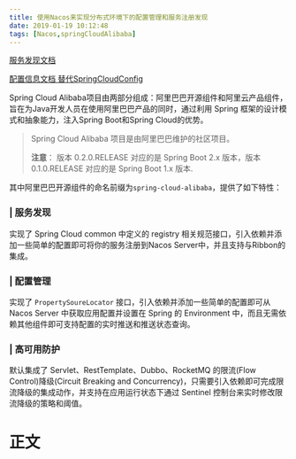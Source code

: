 ```yaml
---
title: 使用Nacos来实现分布式环境下的配置管理和服务注册发现
date: 2019-01-19 10:12:48
tags: [Nacos,springCloudAlibaba]
---
```


[服务发现文档](https://github.com/spring-cloud-incubator/spring-cloud-alibaba/wiki/Nacos-discovery)

[配置信息文档 替代SpringCloudConfig](https://github.com/spring-cloud-incubator/spring-cloud-alibaba/wiki/Nacos-config)

Spring Cloud Alibaba项目由两部分组成：阿里巴巴开源组件和阿里云产品组件，旨在为Java开发人员在使用阿里巴巴产品的同时，通过利用 Spring 框架的设计模式和抽象能力，注入Spring Boot和Spring Cloud的优势。

> Spring Cloud Alibaba 项目是由阿里巴巴维护的社区项目。
>
> **注意**： 版本 0.2.0.RELEASE 对应的是 Spring Boot 2.x 版本，版本 0.1.0.RELEASE 对应的是 Spring Boot 1.x 版本.

<!--more-->

其中阿里巴巴开源组件的命名前缀为`spring-cloud-alibaba`，提供了如下特性：

### **| 服务发现**

实现了 Spring Cloud common 中定义的 registry 相关规范接口，引入依赖并添加一些简单的配置即可将你的服务注册到Nacos Server中，并且支持与Ribbon的集成。

### **| 配置管理**

实现了 `PropertySoureLocator` 接口，引入依赖并添加一些简单的配置即可从 Nacos Server 中获取应用配置并设置在 Spring 的 Environment 中，而且无需依赖其他组件即可支持配置的实时推送和推送状态查询。

### **| 高可用防护**

默认集成了 Servlet、RestTemplate、Dubbo、RocketMQ 的限流(Flow Control)降级(Circuit Breaking and Concurrency)，只需要引入依赖即可完成限流降级的集成动作，并支持在应用运行状态下通过 Sentinel 控制台来实时修改限流降级的策略和阈值。



# 正文

